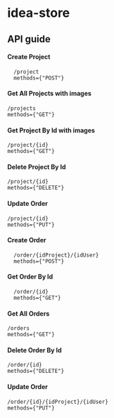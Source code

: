 # idea-store


## API guide 

#### Create Project
```
  /project
  methods={"POST"}
```
  
#### Get All Projects with images
```
/projects
methods={"GET"}
```
#### Get Project By Id with images
```
/project/{id}
methods={"GET"}
```
#### Delete Project By Id
```
/project/{id}
methods={"DELETE"}
```
#### Update Order 
```
/project/{id}
methods={"PUT"}
```
#### Create Order
```
  /order/{idProject}/{idUser}
  methods={"POST"}
```
#### Get Order By Id
```
  /order/{id}
  methods={"GET"}
```
#### Get All Orders
```
/orders
methods={"GET"}
```
#### Delete Order By Id
```
/order/{id}
methods={"DELETE"}
```
#### Update Order 
```
/order/{id}/{idProject}/{idUser}
methods={"PUT"}
```

